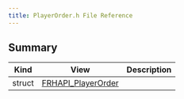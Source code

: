 ```yaml
---
title: PlayerOrder.h File Reference
---
```


## Summary
| Kind | View | Description |
|------|------|-------------|
|struct|[FRHAPI_PlayerOrder](/unreal-plugins/all/structfrhapi__playerorder/#structFRHAPI__PlayerOrder)||
